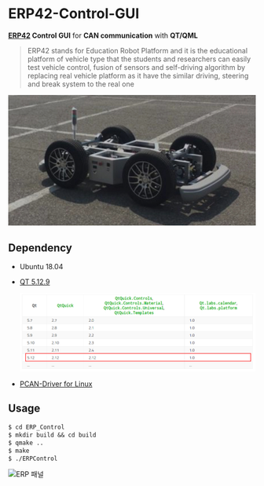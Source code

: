 # ERP42-Control-GUI
**[ERP42](http://www.unmansol.com/sub07_en.html#none) Control GUI** for **CAN communication** with **QT/QML** 

>  ERP42 stands for Education Robot Platform and it is the educational platform of vehicle type that the students and researchers can easily test vehicle control, fusion of sensors and self-driving algorithm by replacing real vehicle platform as it have the similar driving, steering and break system to the real one

<left><img src="doc/erp42.png"></left>



## Dependency

- Ubuntu 18.04

- [QT 5.12.9](https://doc.qt.io/qt-5.12/qtquickcontrols-index.html)

  ![qt_version](doc/qt_version.png)

- [PCAN-Driver for Linux](https://github.com/jdj2261/ubuntu-first-install/blob/master/ubuntu-16.04/PEAK%20CAN%20USB%20%EC%84%A4%EC%B9%98.md)

  

## Usage

~~~shell
$ cd ERP_Control
$ mkdir build && cd build
$ qmake ..
$ make 
$ ./ERPControl
~~~

![ERP 패널](https://user-images.githubusercontent.com/35681273/119437832-e6643d00-bd59-11eb-9414-85de247e7184.gif)

